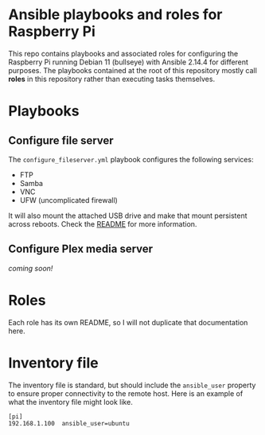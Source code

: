 # Ansible playbooks and roles for Raspberry Pi

This repo contains playbooks and associated roles for configuring the Raspberry Pi running Debian 11 (bullseye) with Ansible 2.14.4 for different purposes. The playbooks contained at the root of this repository mostly call **roles** in this repository rather than executing tasks themselves.

# Playbooks

## Configure file server

The `configure_fileserver.yml` playbook configures the following services:
* FTP
* Samba
* VNC
* UFW (uncomplicated firewall)

It will also mount the attached USB drive and make that mount persistent across reboots. Check the [README](./CONFIGURE_FILESERVER.md) for more information.

## Configure Plex media server

*coming soon!*

# Roles

Each role has its own README, so I will not duplicate that documentation here.

# Inventory file

The inventory file is standard, but should include the `ansible_user` property to ensure proper connectivity to the remote host. Here is an example of what the inventory file might look like.

```properties
[pi]
192.168.1.100  ansible_user=ubuntu
```
